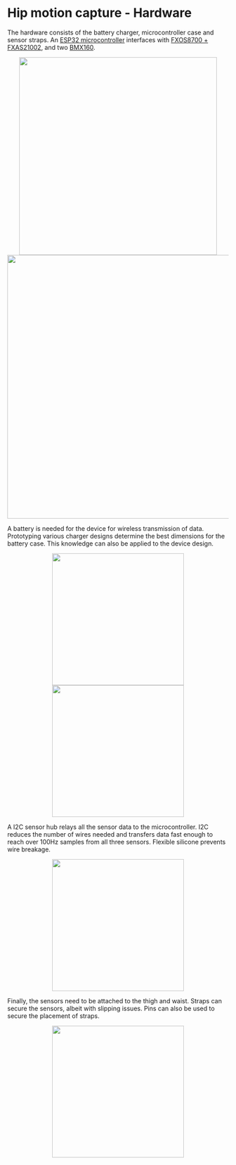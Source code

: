 # Hip motion capture - Hardware
The hardware consists of the battery charger, microcontroller case and sensor straps. An [ESP32 microcontroller](https://www.tinypico.com/) interfaces with [FXOS8700 + FXAS21002](https://www.adafruit.com/product/3463), and two [BMX160](https://core-electronics.com.au/bmx160-9-axis-sensor-module-v1-0.html).

<div align='center'>
<img width="450" src="https://user-images.githubusercontent.com/39476147/184135467-71227c2f-213e-4460-a38c-ffa0869da64e.png"/>
</div>

<div align='center'>
<img width="600" src="https://user-images.githubusercontent.com/39476147/184150800-2b112a2e-f998-42f0-9713-0ee4bd7d7471.png"/>
</div>

A battery is needed for the device for wireless transmission of data. Prototyping various charger designs determine the best dimensions for the battery case. This knowledge can also be applied to the device design.

<div align='center' flex>
<img height="300" src="https://user-images.githubusercontent.com/39476147/184155974-c0cc122f-f393-4bc8-9143-edd899971f17.png"/>
<img height="300" src="https://user-images.githubusercontent.com/39476147/184157783-c2fe14be-e108-4b88-8e18-4fa32a7d4ea8.png"/>
</div>

A I2C sensor hub relays all the sensor data to the microcontroller. I2C reduces the number of wires needed and transfers data fast enough to reach over 100Hz samples from all three sensors. Flexible silicone prevents wire breakage.

<div align='center' flex>
<img height="300" src="https://user-images.githubusercontent.com/39476147/184158486-2c9df1b0-fb5c-4d18-9753-74e7c9f3f80a.png"/>
</div>

Finally, the sensors need to be attached to the thigh and waist. Straps can secure the sensors, albeit with slipping issues. Pins can also be used to secure the placement of straps.

<div align='center' flex>
<img height="300" src="https://user-images.githubusercontent.com/39476147/184160311-6496dedc-44b9-4772-84bf-5a8a77aab78d.png"/>
</div>
